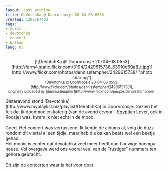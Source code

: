 ```yaml
---
layout: post_archive
title: DeVotchKa @ Doornroosje 20-04-08 0553
created: 1208767403
tags:
- music
- devotchka
- concert
- balkan
lang: nl
---
```

<style type="text/css">.flickr-photo { border: solid 1px #000000; }.flickr-frame { float: left; text-align: center; margin-right: 15px; margin-bottom: 15px; }.flickr-caption { font-size: 0.8em; margin-top: 0px; }</style><div class="flickr-frame">[![DeVotchKa @ Doornroosje 20-04-08 0553](http://farm4.static.flickr.com/3194/2429615738_639f0d60a8_t.jpg)](http://www.flickr.com/photos/dennisstempher/2429615738/ "photo sharing")<br /><span class="flickr-caption">[DeVotchKa @ Doornroosje 20-04-08 0553](http://www.flickr.com/photos/dennisstempher/2429615738/),<br /> originally uploaded by [dennisstempher](http://www.flickr.com/people/dennisstempher/).</span></div>Gisteravond stond [Devotchka](http://www.myplaylist.biz/playlist/DeVotchKa) in Doornroosje. Gezien het feit dat ik doodmoe en katerig (van de avond ervoor - Egyptian Lover, ook in Roosje) was, kwam ik niet echt in de mood.<br /><!--break--><br />Goed. Het concert was verrassend. Ik kende de albums al, volg de buzz rondom dit viertal al een tijdje, maar heb die balkan beats wel een beetje gehad. <br />Het mooie is echter dat devotchka veel meer heeft dan flauwige hoempa-house. Vol overgave werd ons vooral veel van de "rustiger" nummers ten gehore gebracht. <br /><br />Dit zijn de concerten waar je het voor doet.<br clear="all" />
